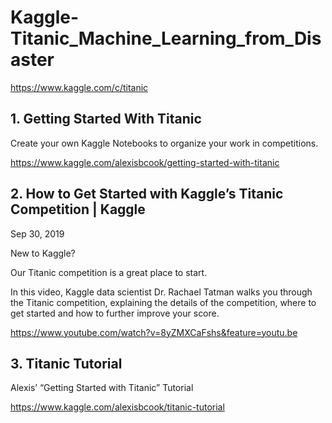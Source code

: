 # Kaggle-Titanic_Machine_Learning_from_Disaster


https://www.kaggle.com/c/titanic


## 1. Getting Started With Titanic

Create your own Kaggle Notebooks to organize your work in competitions.

https://www.kaggle.com/alexisbcook/getting-started-with-titanic



## 2. How to Get Started with Kaggle’s Titanic Competition | Kaggle

Sep 30, 2019

New to Kaggle? 

Our Titanic competition is a great place to start. 

In this video, Kaggle data scientist Dr. Rachael Tatman walks you through the Titanic competition, explaining the details of the competition, where to get started and how to further improve your score.


https://www.youtube.com/watch?v=8yZMXCaFshs&feature=youtu.be



## 3. Titanic Tutorial

Alexis’ “Getting Started with Titanic” Tutorial


https://www.kaggle.com/alexisbcook/titanic-tutorial
